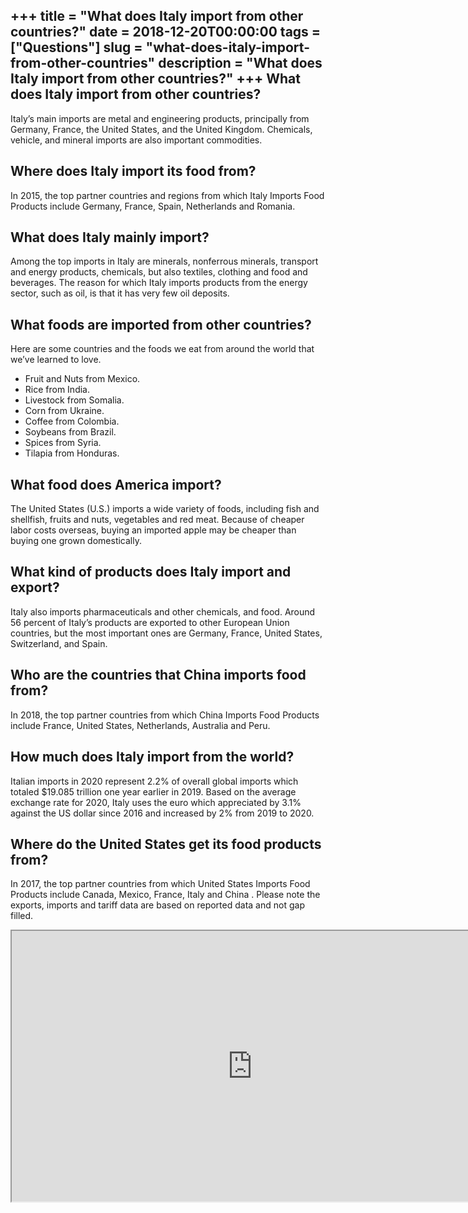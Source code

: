 +++
title = "What does Italy import from other countries?"
date = 2018-12-20T00:00:00
tags = ["Questions"]
slug = "what-does-italy-import-from-other-countries"
description = "What does Italy import from other countries?"
+++
What does Italy import from other countries?
--------------------------------------------

Italy’s main imports are metal and engineering products, principally from Germany, France, the United States, and the United Kingdom. Chemicals, vehicle, and mineral imports are also important commodities.

Where does Italy import its food from?
--------------------------------------

In 2015, the top partner countries and regions from which Italy Imports Food Products include Germany, France, Spain, Netherlands and Romania.

What does Italy mainly import?
------------------------------

Among the top imports in Italy are minerals, nonferrous minerals, transport and energy products, chemicals, but also textiles, clothing and food and beverages. The reason for which Italy imports products from the energy sector, such as oil, is that it has very few oil deposits.

What foods are imported from other countries?
---------------------------------------------

Here are some countries and the foods we eat from around the world that we’ve learned to love.

- Fruit and Nuts from Mexico.
- Rice from India.
- Livestock from Somalia.
- Corn from Ukraine.
- Coffee from Colombia.
- Soybeans from Brazil.
- Spices from Syria.
- Tilapia from Honduras.

What food does America import?
------------------------------

The United States (U.S.) imports a wide variety of foods, including fish and shellfish, fruits and nuts, vegetables and red meat. Because of cheaper labor costs overseas, buying an imported apple may be cheaper than buying one grown domestically.

What kind of products does Italy import and export?
---------------------------------------------------

Italy also imports pharmaceuticals and other chemicals, and food. Around 56 percent of Italy’s products are exported to other European Union countries, but the most important ones are Germany, France, United States, Switzerland, and Spain.

Who are the countries that China imports food from?
---------------------------------------------------

In 2018, the top partner countries from which China Imports Food Products include France, United States, Netherlands, Australia and Peru.

How much does Italy import from the world?
------------------------------------------

Italian imports in 2020 represent 2.2% of overall global imports which totaled $19.085 trillion one year earlier in 2019. Based on the average exchange rate for 2020, Italy uses the euro which appreciated by 3.1% against the US dollar since 2016 and increased by 2% from 2019 to 2020.

Where do the United States get its food products from?
------------------------------------------------------

In 2017, the top partner countries from which United States Imports Food Products include Canada, Mexico, France, Italy and China . Please note the exports, imports and tariff data are based on reported data and not gap filled.

<iframe allow="accelerometer; autoplay; clipboard-write; encrypted-media; gyroscope; picture-in-picture" allowfullscreen="" class="__youtube_prefs__  epyt-is-override  no-lazyload" data-no-lazy="1" data-origheight="433" data-origwidth="770" data-skipgform_ajax_framebjll="" height="433" id="_ytid_44695" loading="lazy" src="https://www.youtube.com/embed/ziomYyCwvqo?enablejsapi=1&autoplay=0&cc_load_policy=0&cc_lang_pref=&iv_load_policy=1&loop=0&modestbranding=0&rel=1&fs=1&playsinline=0&autohide=2&theme=dark&color=red&controls=1&" title="YouTube player" width="770"></iframe>